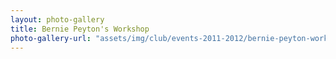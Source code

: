 ```yaml
---
layout: photo-gallery
title: Bernie Peyton's Workshop
photo-gallery-url: "assets/img/club/events-2011-2012/bernie-peyton-workshop/"
---
```

